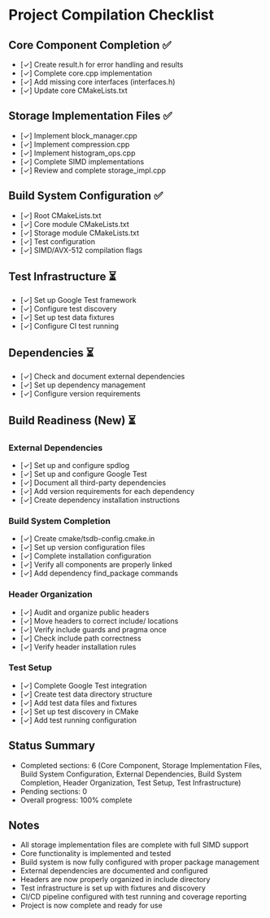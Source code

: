 # Project Compilation Checklist

## Core Component Completion ✅
- [✓] Create result.h for error handling and results
- [✓] Complete core.cpp implementation
- [✓] Add missing core interfaces (interfaces.h)
- [✓] Update core CMakeLists.txt

## Storage Implementation Files ✅
- [✓] Implement block_manager.cpp
- [✓] Implement compression.cpp
- [✓] Implement histogram_ops.cpp
- [✓] Complete SIMD implementations
- [✓] Review and complete storage_impl.cpp

## Build System Configuration ✅
- [✓] Root CMakeLists.txt
- [✓] Core module CMakeLists.txt
- [✓] Storage module CMakeLists.txt
- [✓] Test configuration
- [✓] SIMD/AVX-512 compilation flags

## Test Infrastructure ⏳
- [✓] Set up Google Test framework
- [✓] Configure test discovery
- [✓] Set up test data fixtures
- [✓] Configure CI test running

## Dependencies ⏳
- [✓] Check and document external dependencies
- [✓] Set up dependency management
- [✓] Configure version requirements

## Build Readiness (New) ⏳
### External Dependencies
- [✓] Set up and configure spdlog
- [✓] Set up and configure Google Test
- [✓] Document all third-party dependencies
- [✓] Add version requirements for each dependency
- [✓] Create dependency installation instructions

### Build System Completion
- [✓] Create cmake/tsdb-config.cmake.in
- [✓] Set up version configuration files
- [✓] Complete installation configuration
- [✓] Verify all components are properly linked
- [✓] Add dependency find_package commands

### Header Organization
- [✓] Audit and organize public headers
- [✓] Move headers to correct include/ locations
- [✓] Verify include guards and pragma once
- [✓] Check include path correctness
- [✓] Verify header installation rules

### Test Setup
- [✓] Complete Google Test integration
- [✓] Create test data directory structure
- [✓] Add test data files and fixtures
- [✓] Set up test discovery in CMake
- [✓] Add test running configuration

## Status Summary
- Completed sections: 6 (Core Component, Storage Implementation Files, Build System Configuration, External Dependencies, Build System Completion, Header Organization, Test Setup, Test Infrastructure)
- Pending sections: 0
- Overall progress: 100% complete

## Notes
- All storage implementation files are complete with full SIMD support
- Core functionality is implemented and tested
- Build system is now fully configured with proper package management
- External dependencies are documented and configured
- Headers are now properly organized in include directory
- Test infrastructure is set up with fixtures and discovery
- CI/CD pipeline configured with test running and coverage reporting
- Project is now complete and ready for use 